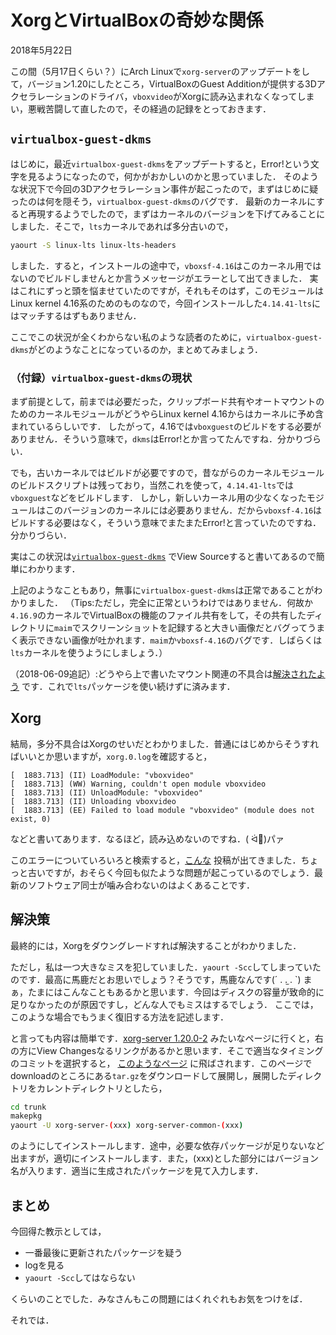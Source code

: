# XorgとVirtualBoxの奇妙な関係

<p class="date">2018年5月22日</p>

この間（5月17日くらい？）にArch Linuxで`xorg-server`のアップデートをして，バージョン1.20にしたところ，VirtualBoxのGuest Additionが提供する3Dアクセラレーションのドライバ，`vboxvideo`がXorgに読み込まれなくなってしまい，悪戦苦闘して直したので，その経過の記録をとっておきます．

## `virtualbox-guest-dkms`
はじめに，最近`virtualbox-guest-dkms`をアップデートすると，Error!という文字を見るようになったので，何かがおかしいのかと思っていました．
そのような状況下で今回の3Dアクセラレーション事件が起こったので，まずはじめに疑ったのは何を隠そう，`virtualbox-guest-dkms`のバグです．
最新のカーネルにすると再現するようでしたので，まずはカーネルのバージョンを下げてみることにしました．そこで，`lts`カーネルであれば多分古いので，

```bash
yaourt -S linux-lts linux-lts-headers
```

しました．すると，インストールの途中で，`vboxsf-4.16`はこのカーネル用ではないのでビルドしませんとか言うメッセージがエラーとして出てきました．
実はこれにずっと頭を悩ませていたのですが，それもそのはず，このモジュールはLinux kernel 4.16系のためのものなので，今回インストールした`4.14.41-lts`にはマッチするはずもありません．

ここでこの状況が全くわからない私のような読者のために，`virtualbox-guest-dkms`がどのようなことになっているのか，まとめてみましょう．

### （付録）`virtualbox-guest-dkms`の現状
まず前提として，前までは必要だった，クリップボード共有やオートマウントのためのカーネルモジュールがどうやらLinux kernel 4.16からはカーネルに予め含まれているらしいです．
したがって，4.16では`vboxguest`のビルドをする必要がありません．そういう意味で，`dkms`はError!とか言ってたんですね．分かりづらい．

でも，古いカーネルではビルドが必要ですので，昔ながらのカーネルモジュールのビルドスクリプトは残っており，当然これを使って，`4.14.41-lts`では`vboxguest`などをビルドします．
しかし，新しいカーネル用の少なくなったモジュールはこのバージョンのカーネルには必要ありません．だから`vboxsf-4.16`はビルドする必要はなく，そういう意味でまたまたError!と言っていたのですね．分かりづらい．

実はこの状況は[`virtualbox-guest-dkms`](https://www.archlinux.jp/packages/community/x86_64/virtualbox-guest-dkms/)
でView Sourceすると書いてあるので簡単にわかります．

上記のようなこともあり，無事に`virtualbox-guest-dkms`は正常であることがわかりました．
（Tips:ただし，完全に正常というわけではありません．何故か`4.16.9`のカーネルでVirtualBoxの機能のファイル共有をして，その共有したディレクトリに`maim`でスクリーンショットを記録すると大きい画像だとバグってうまく表示できない画像が吐かれます．`maim`か`vboxsf-4.16`のバグです．しばらくは`lts`カーネルを使うようにしましょう．）

（2018-06-09追記）:どうやら上で書いたマウント関連の不具合は[解決されたよう](https://git.archlinux.org/svntogit/community.git/commit/trunk?h=packages/virtualbox&id=67ef75c9673d9a58a81db41a790dd30635971785)
です．これで`lts`パッケージを使い続けずに済みます．

## Xorg
結局，多分不具合はXorgのせいだとわかりました．普通にはじめからそうすればいいとか思いますが，`xorg.0.log`を確認すると，

```
[  1883.713] (II) LoadModule: "vboxvideo"
[  1883.713] (WW) Warning, couldn't open module vboxvideo
[  1883.713] (II) UnloadModule: "vboxvideo"
[  1883.713] (II) Unloading vboxvideo
[  1883.713] (EE) Failed to load module "vboxvideo" (module does not exist, 0)
```

などと書いてあります．なるほど，読み込めないのですね．( ᐛ👐)パァ

このエラーについていろいろと検索すると，[こんな](https://forums.virtualbox.org/viewtopic.php?f=3&t=84652#p402321)
投稿が出てきました．ちょっと古いですが，おそらく今回も似たような問題が起こっているのでしょう．最新のソフトウェア同士が噛み合わないのはよくあることです．

## 解決策
最終的には，Xorgをダウングレードすれば解決することがわかりました．

ただし，私は一つ大きなミスを犯していました．`yaourt -Scc`してしまっていたのです．最高に馬鹿だとお思いでしょう？そうです，馬鹿なんです(´ . .̫ . \`)
まぁ，たまにはこんなこともあるかと思います．今回はディスクの容量が致命的に足りなかったのが原因ですし，どんな人でもミスはするでしょう．
ここでは，このような場合でもうまく復旧する方法を記述します．

と言っても内容は簡単です．[xorg-server 1.20.0-2](https://www.archlinux.org/packages/extra/x86_64/xorg-server/)
みたいなページに行くと，右の方にView Changesなるリンクがあるかと思います．そこで適当なタイミングのコミットを選択すると，
[このようなページ](https://git.archlinux.org/svntogit/packages.git/commit/trunk?h=packages/xorg-server&id=d12bc9dda2ac15052c74b51eca1199a3b3a37693)
に飛ばされます．このページでdownloadのところにある`tar.gz`をダウンロードして展開し，展開したディレクトリをカレントディレクトリとしたら，

```bash
cd trunk
makepkg
yaourt -U xorg-server-(xxx) xorg-server-common-(xxx)
```

のようにしてインストールします．途中，必要な依存パッケージが足りないなど出ますが，適切にインストールします．また，(xxx)とした部分にはバージョン名が入ります．適当に生成されたパッケージを見て入力します．

## まとめ
今回得た教示としては，

* 一番最後に更新されたパッケージを疑う
* logを見る
* `yaourt -Scc`してはならない

くらいのことでした．みなさんもこの問題にはくれぐれもお気をつけをば．

それでは．
